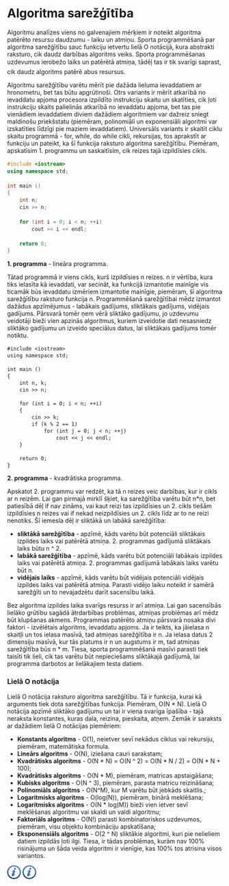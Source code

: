 # Algoritma sarežģītība

Algoritmu analīzes viens no galvenajiem mērķiem ir noteikt algoritma patērēto resursu daudzumu - laiku un atmiņu. Sporta programmēšanā par algoritma sarežģītību sauc funkciju ietvertu lielā O notācijā, kura abstrakti raksturo, cik daudz darbības algoritms veiks. Sporta programmēšanas uzdevumus ierobežo laiks un patērētā atmiņa, tādēļ tas ir tik svarīgi saprast, cik daudz algoritms patērē abus resursus.

Algoritmu sarežģītību varētu mērīt pie dažāda lieluma ievaddatiem ar hronometru, bet tas būtu apgrūtinoši. Otrs variants ir mērīt atkarībā no ievaddatu apjoma procesora izpildīto instrukciju skaitu un skatīties, cik ļoti instrukciju skaits palielinās atkarībā no ievaddatu apjoma, bet tas pie vienādiem ievaddatiem diviem dažādiem algoritmiem var dažreiz sniegt maldinošu priekšstatu (piemēram, polinomiāli un exponensiāli algoritmi var izskatīties līdzīgi pie maziem ievaddatiem). Universāls variants ir skaitīt ciklu skaitu programmā - for, while, do while cikli, rekursijas, tos aprakstīt ar funkciju un pateikt, ka šī funkcija raksturo algoritma sarežģītību. Piemēram, apskatīsim 1. programmu un saskaitīsim, cik reizes tajā izpildīsies cikls.

```cpp
#include <iostream>
using namespace std;

int main ()
{
    int n;
    cin >> n;

    for (int i = 0; i < n; ++i)
        cout << i << endl;

    return 0;
}
```

**1. programma** - lineāra programma.

Tātad programmā ir viens cikls, kurš izpildīsies n reizes. n ir vērtība, kura tiks ielasīta kā ievaddati, var secināt, ka funkcijā izmantotie mainīgie vis ticamāk būs ievaddatu izmēriem izmantotie mainīgie, piemēram, šī algoritma sarežģītību raksturo funkcija n. Programmēšanā sarežģītībai mēdz izmantot dažādus apzīmējumus - labākais gadījums, sliktākais gadījums, vidējais gadījums. Pārsvarā tomēr ņem vērā sliktāko gadījumu, jo uzdevumu veidotāji bieži vien apzinās algoritmus, kuriem izveidotie dati nesasniedz sliktāko gadījumu un izveido speciālus datus, lai sliktākais gadījums tomēr notiktu.

```
#include <iostream>
using namespace std;

int main ()
{
    int n, k;
    cin >> n;

    for (int i = 0; i < n; ++i)
    {
        cin >> k;
        if (k % 2 == 1)
            for (int j = 0; j < n; ++j)
                cout << j << endl;
    }

    return 0;
}
```

**2. programma** - kvadrātiska programma.

Apskatot 2. programmu var redzēt, ka tā n reizes veic darbības, kur ir cikls ar n reizēm. Lai gan pirmajā mirklī šķiet, ka sarežģītība varētu būt n\*n, bet patiesībā dēļ if nav zināms, vai kaut reizi tas izpildīsies un 2. cikls tiešām izpildīsies n reizes vai if nekad neizpildīsies un 2. cikls līdz ar to ne reizi nenotiks. Šī iemesla dēļ ir sliktākā un labākā sarežģītība:

- **sliktākā sarežģītība** - apzīmē, kāds varētu būt potenciāli sliktākais izpildes laiks vai patērētā atmiņa. 2. programmas gadījumā sliktākais laiks būtu n ^ 2.
- **labākā sarežģītība** - apzīmē, kāds varētu būt potenciāli labākais izpildes laiks vai patērētā atmiņa. 2. programmas gadījumā labākais laiks varētu būt n.
- **vidējais laiks** - apzīmē, kāds varētu būt vidējais potenciāli vidējais izpildes laiks vai patērētā atmiņa. Parasti vidējo laiku noteikt ir samērā sarežģīti un to nevajadzētu darīt sacensību laikā.

Bez algoritma izpildes laika svarīgs resurss ir arī atmiņa. Lai gan sacensībās lielāko grūtību sagādā ātrdarbības problēmas, atmiņas problēmas arī mēdz būt klupšanas akmens. Programmas patērēto atmiņu pārsvarā nosaka divi faktori - izvēlētais algoritms, ievaddatu apjoms. Ja ir teikts, ka jāielasa n skaitļi un tos ielasa masīvā, tad atmiņas sarežģītība ir n. Ja ielasa datus 2 dimensiju masīvā, kur tās platums ir n un augstums ir m, tad atmiņas sarežģītība būs n * m. Tiesa, sporta programmēšanā masīvi parasti tiek taisīti tik lieli, cik tas varētu būt nepieciešams sliktākajā gadījumā, lai programma darbotos ar lielākajiem testa datiem.

### Lielā O notācija

Lielā O notācija raksturo algoritma sarežģītību. Tā ir funkcija, kurai kā arguments tiek dota sarežģītības funkcija. Piemēram, O(N * N). Lielā O notācija apzīmē sliktāko gadījumu un tai ir viena svarīga īpašība - tajā neraksta konstantes, kuras dala, reizina, pieskaita, atņem. Zemāk ir saraksts ar dažādiem lielā O notācijas piemēriem:

- **Konstants algoritms** - O(1), neietver sevī nekādus ciklus vai rekursiju, piemēram, matemātiska formula.
- **Lineārs algoritms** - O(N), iziešana cauri sarakstam;
- **Kvadrātisks algoritms** - O(N * N) = O(N ^ 2) = O(N * N / 2) = O(N * N + 100);
- **Kvadrātisks algoritms** - O(N * M), piemēram, matricas apstaigāšana;
- **Kubisks algoritms** - O(N ^ 3), piemēram, parasta matricu reizināšana;
- **Polinomiāls algoritms** - O(N^M), kur M varētu būt jebkāds skaitlis.;
- **Logaritmisks algoritms** - O(log(N)), piemēram, binārā meklēšana;
- **Logaritmisks algoritms** - O(N * log(M)) bieži vien ietver sevī meklēšanas algoritmu vai skaldi un valdi algoritmu;
- **Faktoriāls algoritms** - O(N!) parasti kombinatoriskos uzdevumos, piemēram, visu objektu kombināciju apskatīšana;
- **Eksponensiāls algoritms** - O(2 ^ N) sliktākie algoritmi, kuri pie nelieliem datiem izpildās ļoti ilgi. Tiesa, ir tādas problēmas, kurām nav 100% risinājuma un šāda veida algoritmi ir vienīgie, kas 100% tos atrisina visos variantos.

<a href="http://en.wikipedia.org/wiki/Analysis_of_algorithms" target="_blank">![Vairāk informācija](/media/theory/information.png)</a>
<a href="http://bigocheatsheet.com/" target="_blank">![Vairāk informācija](/media/theory/information.png)</a>